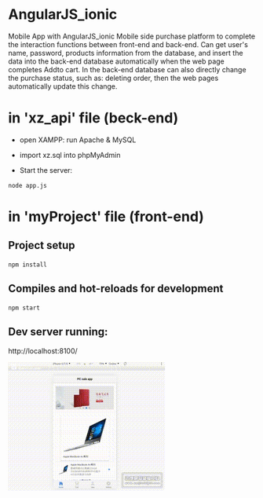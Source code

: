 # AngularJS_ionic
Mobile App with AngularJS_ionic
Mobile side purchase platform to complete the interaction functions between front-end and back-end.
Can get user's name, password, products information from the database, and insert the data into the back-end database automatically when the web page completes Addto cart. In the back-end database can also directly change the purchase status, such as: deleting order, then the web pages automatically update this change.

# in 'xz_api' file (beck-end)

- open XAMPP: run Apache & MySQL

- import xz.sql into phpMyAdmin

- Start the server: 
```
node app.js
```

# in 'myProject' file (front-end)

## Project setup
```
npm install
```
## Compiles and hot-reloads for development
```
npm start
```
## Dev server running: 
http://localhost:8100/ 


![image](https://github.com/jennywang985/AngularJS_ionic/blob/master/Rec%200001.gif)
